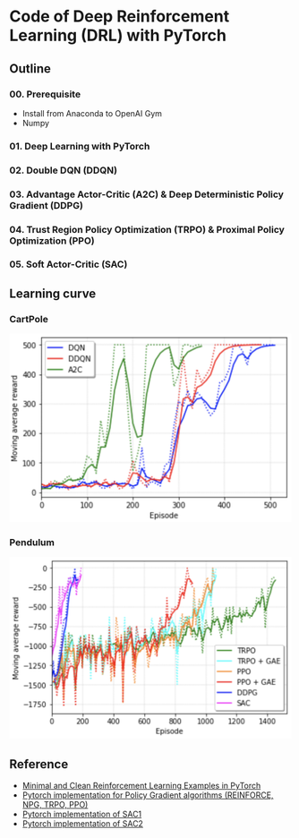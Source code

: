 # Code of Deep Reinforcement Learning (DRL) with PyTorch

## Outline

### 00. Prerequisite

- Install from Anaconda to OpenAI Gym
- Numpy

### 01. Deep Learning with PyTorch

### 02. Double DQN (DDQN)

### 03. Advantage Actor-Critic (A2C) & Deep Deterministic Policy Gradient (DDPG)

### 04. Trust Region Policy Optimization (TRPO) & Proximal Policy Optimization (PPO)

### 05. Soft Actor-Critic (SAC)

## Learning curve

### CartPole

<img src="img/cartpole.png" width="600"/>

### Pendulum

<img src="img/pendulum.png" width="600"/>

## Reference

- [Minimal and Clean Reinforcement Learning Examples in PyTorch](https://github.com/reinforcement-learning-kr/reinforcement-learning-pytorch)
- [Pytorch implementation for Policy Gradient algorithms (REINFORCE, NPG, TRPO, PPO)](https://github.com/reinforcement-learning-kr/pg_travel)
- [Pytorch implementation of SAC1](https://github.com/vitchyr/rlkit/tree/master/rlkit/torch/sac)
- [Pytorch implementation of SAC2](https://github.com/pranz24/pytorch-soft-actor-critic)
